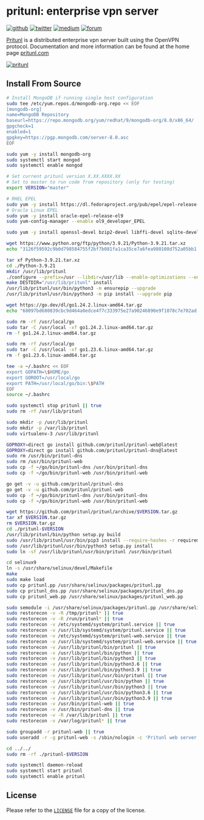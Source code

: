 # pritunl: enterprise vpn server

[![github](https://img.shields.io/badge/github-pritunl-11bdc2.svg?style=flat)](https://github.com/pritunl)
[![twitter](https://img.shields.io/badge/twitter-pritunl-55acee.svg?style=flat)](https://twitter.com/pritunl)
[![medium](https://img.shields.io/badge/medium-pritunl-b32b2b.svg?style=flat)](https://pritunl.medium.com)
[![forum](https://img.shields.io/badge/discussion-forum-ffffff.svg?style=flat)](https://forum.pritunl.com)

[Pritunl](https://github.com/pritunl/pritunl) is a distributed enterprise
vpn server built using the OpenVPN protocol. Documentation and more
information can be found at the home page [pritunl.com](https://pritunl.com)

[![pritunl](www/img/logo_code.png)](https://pritunl.com)

## Install From Source

```bash
# Install MongoDB if running single host configuration
sudo tee /etc/yum.repos.d/mongodb-org.repo << EOF
[mongodb-org]
name=MongoDB Repository
baseurl=https://repo.mongodb.org/yum/redhat/9/mongodb-org/8.0/x86_64/
gpgcheck=1
enabled=1
gpgkey=https://pgp.mongodb.com/server-8.0.asc
EOF

sudo yum -y install mongodb-org
sudo systemctl start mongod
sudo systemctl enable mongod

# Set current pritunl version X.XX.XXXX.XX
# Set to master to run code from repository (only for testing)
export VERSION="master"

# RHEL EPEL
sudo yum -y install https://dl.fedoraproject.org/pub/epel/epel-release-latest-9.noarch.rpm
# Oracle Linux EPEL
sudo yum -y install oracle-epel-release-el9
sudo yum-config-manager --enable ol9_developer_EPEL

sudo yum -y install openssl-devel bzip2-devel libffi-devel sqlite-devel xz-devel zlib-devel gcc git openvpn openssl net-tools iptables psmisc ca-certificates selinux-policy selinux-policy-devel wget tar policycoreutils-python-utils

wget https://www.python.org/ftp/python/3.9.21/Python-3.9.21.tar.xz
echo "3126f59592c9b0d798584755f2bf7b081fa1ca35ce7a6fea980108d752a05bb1 Python-3.9.21.tar.xz" | sha256sum -c -

tar xf Python-3.9.21.tar.xz
cd ./Python-3.9.21
mkdir /usr/lib/pritunl
./configure --prefix=/usr --libdir=/usr/lib --enable-optimizations --enable-ipv6 --enable-loadable-sqlite-extensions --disable-shared --with-lto --with-platlibdir=lib
make DESTDIR="/usr/lib/pritunl" install
/usr/lib/pritunl/usr/bin/python3 -m ensurepip --upgrade
/usr/lib/pritunl/usr/bin/python3 -m pip install --upgrade pip

wget https://go.dev/dl/go1.24.2.linux-amd64.tar.gz
echo "68097bd680839cbc9d464a0edce4f7c333975e27a90246890e9f1078c7e702ad go1.24.2.linux-amd64.tar.gz" | sha256sum -c -

sudo rm -rf /usr/local/go
sudo tar -C /usr/local -xf go1.24.2.linux-amd64.tar.gz
rm -f go1.24.2.linux-amd64.tar.gz

sudo rm -rf /usr/local/go
sudo tar -C /usr/local -xf go1.23.6.linux-amd64.tar.gz
rm -f go1.23.6.linux-amd64.tar.gz

tee -a ~/.bashrc << EOF
export GOPATH=\$HOME/go
export GOROOT=/usr/local/go
export PATH=/usr/local/go/bin:\$PATH
EOF
source ~/.bashrc

sudo systemctl stop pritunl || true
sudo rm -rf /usr/lib/pritunl

sudo mkdir -p /usr/lib/pritunl
sudo mkdir -p /var/lib/pritunl
sudo virtualenv-3 /usr/lib/pritunl

GOPROXY=direct go install github.com/pritunl/pritunl-web@latest
GOPROXY=direct go install github.com/pritunl/pritunl-dns@latest
sudo rm /usr/bin/pritunl-dns
sudo rm /usr/bin/pritunl-web
sudo cp -f ~/go/bin/pritunl-dns /usr/bin/pritunl-dns
sudo cp -f ~/go/bin/pritunl-web /usr/bin/pritunl-web

go get -v -u github.com/pritunl/pritunl-dns
go get -v -u github.com/pritunl/pritunl-web
sudo cp -f ~/go/bin/pritunl-dns /usr/bin/pritunl-dns
sudo cp -f ~/go/bin/pritunl-web /usr/bin/pritunl-web

wget https://github.com/pritunl/pritunl/archive/$VERSION.tar.gz
tar xf $VERSION.tar.gz
rm $VERSION.tar.gz
cd ./pritunl-$VERSION
/usr/lib/pritunl/bin/python setup.py build
sudo /usr/lib/pritunl/usr/bin/pip3 install --require-hashes -r requirements.txt
sudo /usr/lib/pritunl/usr/bin/python3 setup.py install
sudo ln -sf /usr/lib/pritunl/usr/bin/pritunl /usr/bin/pritunl

cd selinux9
ln -s /usr/share/selinux/devel/Makefile
make
sudo make load
sudo cp pritunl.pp /usr/share/selinux/packages/pritunl.pp
sudo cp pritunl_dns.pp /usr/share/selinux/packages/pritunl_dns.pp
sudo cp pritunl_web.pp /usr/share/selinux/packages/pritunl_web.pp

sudo semodule -i /usr/share/selinux/packages/pritunl.pp /usr/share/selinux/packages/pritunl_dns.pp /usr/share/selinux/packages/pritunl_web.pp
sudo restorecon -v -R /tmp/pritunl* || true
sudo restorecon -v -R /run/pritunl* || true
sudo restorecon -v /etc/systemd/system/pritunl.service || true
sudo restorecon -v /usr/lib/systemd/system/pritunl.service || true
sudo restorecon -v /etc/systemd/system/pritunl-web.service || true
sudo restorecon -v /usr/lib/systemd/system/pritunl-web.service || true
sudo restorecon -v /usr/lib/pritunl/bin/pritunl || true
sudo restorecon -v /usr/lib/pritunl/bin/python || true
sudo restorecon -v /usr/lib/pritunl/bin/python3 || true
sudo restorecon -v /usr/lib/pritunl/bin/python3.6 || true
sudo restorecon -v /usr/lib/pritunl/bin/python3.9 || true
sudo restorecon -v /usr/lib/pritunl/usr/bin/pritunl || true
sudo restorecon -v /usr/lib/pritunl/usr/bin/python || true
sudo restorecon -v /usr/lib/pritunl/usr/bin/python3 || true
sudo restorecon -v /usr/lib/pritunl/usr/bin/python3.6 || true
sudo restorecon -v /usr/lib/pritunl/usr/bin/python3.9 || true
sudo restorecon -v /usr/bin/pritunl-web || true
sudo restorecon -v /usr/bin/pritunl-dns || true
sudo restorecon -v -R /var/lib/pritunl || true
sudo restorecon -v /var/log/pritunl* || true

sudo groupadd -r pritunl-web || true
sudo useradd -r -g pritunl-web -s /sbin/nologin -c 'Pritunl web server' pritunl-web || true

cd ../../
sudo rm -rf ./pritunl-$VERSION

sudo systemctl daemon-reload
sudo systemctl start pritunl
sudo systemctl enable pritunl
```

## License

Please refer to the [`LICENSE`](LICENSE) file for a copy of the license.
